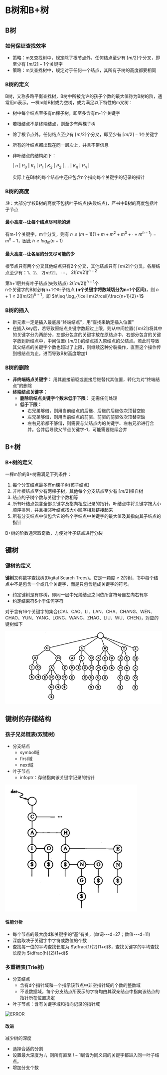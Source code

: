 # B树和B+树

## B树

### 如何保证查找效率

- 策略：m叉查找树中，规定除了根节点外，任何结点至少有 $\lceil m/2 \rceil$个分叉，即至少有 $\lceil m/2 \rceil-1$个关键字
- 策略：m叉查找树中，规定对于任何一个结点，其所有子树的高度都要相同

### B树的定义

B树，又称多路平衡查找树，B树中所被允许的孩子个数的最大值称为B树的阶，通常用m表示。一棵m阶B树或为空树，或为满足以下特性的m叉树：

- 树中每个结点至多有m棵子树，即至多含有m-1个关键字
- 若根结点不是终端结点，则至少有两棵子树
- 除了根节点外，任何结点至少有 $\lceil m/2 \rceil$个分叉，即至少有 $\lceil m/2 \rceil-1$个关键字
- 所有的叶结点都出现在同一层次上，并且不带信息
- 非叶结点的结构如下：

  | $n$ | $P_{0}$ | $K_{1}$ | $P_{1}$ | $K_{2}$ | $P_{2}$ | $\dots$ | $K_{n}$ | $P_{n}$ |

  实际上在B树的每个结点中还应包含n个指向每个关键字的记录的指针

### B树的高度

*注*：大部分学校B树的高度不包括叶子结点(失败结点)，严书中B树的高度包括叶子节点

#### 最小高度--让每个结点尽可能的满

有m-1个关键字，m个分叉，则有 $n\leq (m-1)(1+m+m^{2}+m^{3}+\cdot+m^{h-1})=m^{h}-1$，因此 $h\geq log_m{(n+1)}$

#### 最大高度--让各层的分叉尽可能的少

根节点只有两个分叉其他结点只有2个分叉，其他结点只有 $\lceil m/2 \rceil$个分叉。各层结点至少有：1、2、 $2\lceil m/2 \rceil$、 $\cdots$、 $2(\lceil m/2 \rceil)^{h-2}$
  
  第h+1层共有叶子结点(失败结点) $2(\lceil m/2 \rceil)^{h-1}$个  
  n个关键字的B树必有n+1个叶子结点 **(n个关键字将数域切分为n+1个区间)**，则 $n+1\geq 2(\lceil m/2 \rceil)^{h-1}$，即 $h\leq \log_{\lceil m/2\rceil}\frac{n+1}{2}+1$

### B树的插入

- 新元素一定是插入最底层“终端结点”，用“查找来确定插入位置”
- 在插入key后，若导致原结点关键字数超过上限，则从中间位置( $\lceil m/2 \rceil$)将其中的关键字分为两部分，左部分包含的关键字放在原结点中，右部分包含的关键字放到新结点中，中间位置( $\lceil m/2 \rceil$)的结点插入原结点的父结点。若此时导致其父结点的关键字个数也超过了上限，则继续这种分裂操作，直至这个操作传到根结点为止，进而导致B树高度增加1

### B树的删除

- **非终端结点关键字：** 用其直接前驱或直接后继替代其位置，转化为对“终端结点”的删除
- **终端结点关键字：**
  - **删除后结点关键字个数未低于下限：** 无需任何处理
  - **低于下限：**
    - 右兄弟够借，则用当前结点的后继、后继的后继依次顶替空缺
    - 左兄弟够借，则用当前结点的前驱、前驱的前驱依次顶替空缺
    - 左右兄弟都不够借，则需要与父结点内的关键字、左右兄弟进行合并。合并后导致父节点关键字-1，可能需要继续合并

## B+树

### B+树的定义

一棵m阶的B+树需满足下列条件：

1. 每个分支结点最多有m棵子树(孩子结点)
2. 非叶根结点至少有两棵子树，其他每个分支结点至少有 $\lceil m/2 \rceil$棵自树
3. 结点的子树个数与关键字个数相等
4. 所有叶结点包含全部关键字及指向相应记录的指针，叶结点中将关键字按大小顺序排列，并且相邻叶结点按大小顺序相互链接起来
5. 所有分支结点中仅包含它的各个字结点中关键字的最大值及其指向其子结点的指针

B+树的阶数通常取奇数，方便对叶子结点进行分裂

## 键树

### 键树的定义

**键树**又称数字查找树(Digital Search Trees)。它是一颗度 $\geq$ 2的树，书中每个结点中不是包含一个或几个关键字，而是只包含组成关键字的符号。

- 约定键树是有序树，即同一层中兄弟结点之间依所含符号自左向右有序
- 约定结束符$小于任何字符

对于含有16个关键字的集合{CAI、CAO、LI、LAN、CHA、CHANG、WEN、CHAO、YUN、YANG、LONG、WANG、ZHAO、LIU、WU、CHEN}，对应的键树如下

![Error](../../Image/键树.png)

## 键树的存储结构

### 孩子兄弟链表(双链树)

- 分支结点
  - symbol域
  - first域
  - next域
- 叶子节点
  - infoptr：存储指向该关键字记录的指针

![ERROR](../../Image/双链树.png)

#### 性能分析

- 每个节点的最大度d和关键字的“基”有关，(单词---d=27；数值---d=11)
- 深度取决于关键字中字符或数位的个数
- 查找每一位的平均查找长度为 $\dfrac{1}{2}(1+d)$，查找关键字的平均查找长度为 $\dfrac{h}{2}(1+d)$

### 多重链表(Trie树)

- 分支结点
  - 含有d个指针域和一个指示该节点中非空指针域的个数的整数域
  - 不设数据域，每个分支结点所表示的字符均由其双亲结点中指向该结点的指针所在位置决定
- 叶子节点：含有关键字域和指向记录的指针域

![ERROR](../../Image/Trie树.png)

#### 改进

减少树的深度

- 选择合适的分割
- 设置最大深度为 $l$，则所有直至 $l-1$层皆为同义词的关键字都进入同一叶子结点。
- 增加分支个数